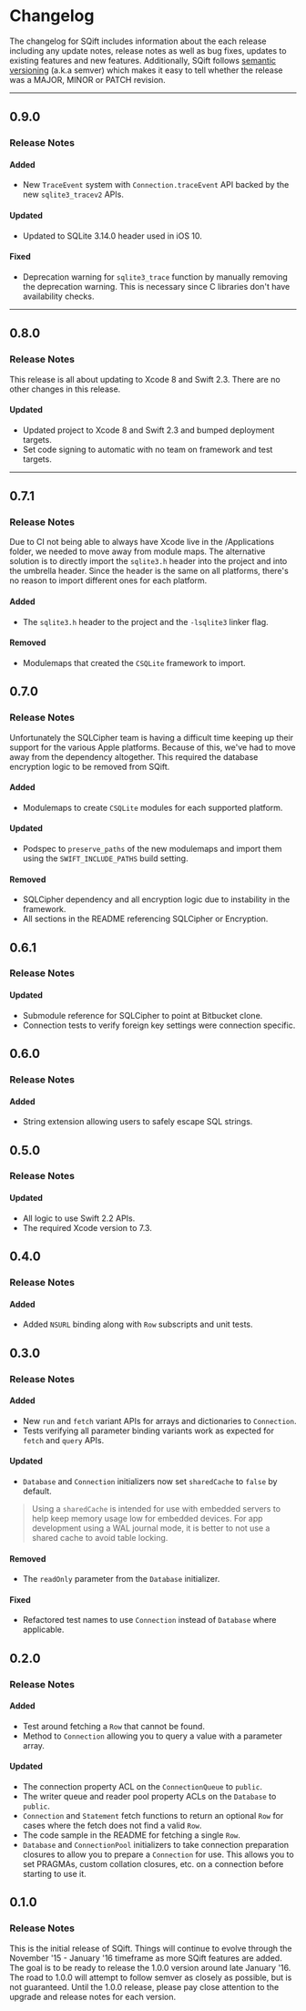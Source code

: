 # Changelog

The changelog for SQift includes information about the each release including any update notes, release notes as well as bug fixes, updates to existing features and new features. Additionally, SQift follows [semantic versioning](http://semver.org/) (a.k.a semver) which makes it easy to tell whether the release was a MAJOR, MINOR or PATCH revision.

---

## 0.9.0

### Release Notes

#### Added

- New `TraceEvent` system with `Connection.traceEvent` API backed by the new `sqlite3_tracev2` APIs.

#### Updated

- Updated to SQLite 3.14.0 header used in iOS 10.

#### Fixed

- Deprecation warning for `sqlite3_trace` function by manually removing the deprecation warning. This is necessary since C libraries don't have availability checks.

---

## 0.8.0

### Release Notes

This release is all about updating to Xcode 8 and Swift 2.3. There are no other changes in this release.

#### Updated

- Updated project to Xcode 8 and Swift 2.3 and bumped deployment targets.
- Set code signing to automatic with no team on framework and test targets.

---

## 0.7.1

### Release Notes

Due to CI not being able to always have Xcode live in the /Applications folder, we needed to move away from module maps. The alternative solution is to directly import the `sqlite3.h` header into the project and into the umbrella header. Since the header is the same on all platforms, there's no reason to import different ones for each platform.

#### Added

- The `sqlite3.h` header to the project and the `-lsqlite3` linker flag.

#### Removed

- Modulemaps that created the `CSQLite` framework to import.

## 0.7.0

### Release Notes

Unfortunately the SQLCipher team is having a difficult time keeping up their support for the various Apple platforms. Because of this, we've had to move away from the dependency altogether. This required the database encryption logic to be removed from SQift.

#### Added

- Modulemaps to create `CSQLite` modules for each supported platform.

#### Updated

- Podspec to `preserve_paths` of the new modulemaps and import them using the `SWIFT_INCLUDE_PATHS` build setting.

#### Removed

- SQLCipher dependency and all encryption logic due to instability in the framework.
- All sections in the README referencing SQLCipher or Encryption.

## 0.6.1

### Release Notes

#### Updated

- Submodule reference for SQLCipher to point at Bitbucket clone.
- Connection tests to verify foreign key settings were connection specific.

## 0.6.0

### Release Notes

#### Added

- String extension allowing users to safely escape SQL strings.

## 0.5.0

### Release Notes

#### Updated

- All logic to use Swift 2.2 APIs.
- The required Xcode version to 7.3.

## 0.4.0

### Release Notes

#### Added

- Added `NSURL` binding along with `Row` subscripts and unit tests.

## 0.3.0

### Release Notes

#### Added

- New `run` and `fetch` variant APIs for arrays and dictionaries to `Connection`.
- Tests verifying all parameter binding variants work as expected for `fetch` and `query` APIs.

#### Updated

- `Database` and `Connection` initializers now set `sharedCache` to `false` by default.

> Using a `sharedCache` is intended for use with embedded servers to help keep memory usage low for embedded devices. For app development using a WAL journal mode, it is better to not use a shared cache to avoid table locking.

#### Removed

- The `readOnly` parameter from the `Database` initializer.

#### Fixed

- Refactored test names to use `Connection` instead of `Database` where applicable.

## 0.2.0

### Release Notes

#### Added

- Test around fetching a `Row` that cannot be found.
- Method to `Connection` allowing you to query a value with a parameter array.

#### Updated

- The connection property ACL on the `ConnectionQueue` to `public`.
- The writer queue and reader pool property ACLs on the `Database` to `public`.
- `Connection` and `Statement` fetch functions to return an optional `Row` for cases where the fetch does not find a valid `Row`.
- The code sample in the README for fetching a single `Row`.
- `Database` and `ConnectionPool` initializers to take connection preparation closures to allow you to prepare a `Connection` for use. This allows you to set PRAGMAs, custom collation closures, etc. on a connection before starting to use it.

## 0.1.0

### Release Notes

This is the initial release of SQift. Things will continue to evolve through the November '15 - January '16 timeframe as more SQift features are added. The goal is to be ready to release the 1.0.0 version around late January '16. The road to 1.0.0 will attempt to follow semver as closely as possible, but is not guaranteed. Until the 1.0.0 release, please pay close attention to the upgrade and release notes for each version.
